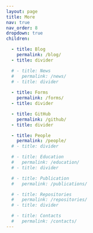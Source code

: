 ```yaml
---
layout: page
title: More
nav: true
nav_order: 8
dropdown: true
children:

  - title: Blog
    permalink: /blog/
  - title: divider

  # - title: News
  #   permalink: /news/
  # - title: divider
  
  - title: Forms
    permalink: /forms/
  - title: divider

  - title: GitHub
    permalink: /github/
  - title: divider

  - title: People
    permalink: /people/
  # - title: divider

  # - title: Education
  #   permalink: /education/
  # - title: divider

  # - title: Publication
  #   permalink: /publications/

  # - title: Repositories
  #   permalink: /repositories/
  # - title: divider

  # - title: Contacts
  #   permalink: /contacts/
---
```

